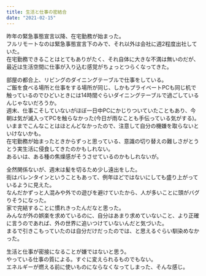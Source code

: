 ```yaml
---
title: 生活と仕事の密結合
date: "2021-02-15"
---
```


昨年の緊急事態宣言以降、在宅勤務が始まった。</br>
フルリモートなのは緊急事態宣言下のみで、それ以外は会社に週2程度出社していた。</br>
在宅勤務できることはとてもありがたく、それ自体に大きな不満は無いのだが、最近は生活空間に仕事が入り込む感覚がちょっとつらくなってきた。</br>

部屋の都合上、リビングのダイニングテーブルで仕事をしている。</br>
ご飯を食べる場所と仕事をする場所が同じ、しかもプライベートPCも同じ机で触っているのでひどいときには14時間ぐらいダイニングテーブルで過ごしているんじゃないだろうか。</br>
週末、仕事こそしていないがほぼ一日中PCにかじりついていたこともあり、今朝は気が滅入ってPCを触らなかった(今日が雨なことも手伝っている気がする)。</br>
いままでこんなことはほとんどなかったので、注意して自分の機嫌を取らないといけないかも。</br>
在宅勤務が始まったときからずっと思っている、意識の切り替えの難しさがとうとう実生活に侵食してきたのかもしれない。</br>
あるいは、ある種の焦燥感がそうさせているのかもしれないが。</br>

全然関係ないが、週末は髪を切るため少し遠出をした。</br>
街はバレンタインということもあって、例年ほどではないにしても盛り上がっているように見えた。</br>
なんだかずっと人混みや外での遊びを避けていたから、人が多いことに頭がバグりそうになった。</br>
家で完結することに慣れきったんだなと思った。</br>
みんなが外の娯楽を求めているのに、自分はあまり求めていないこと、より正確に言うのであれば、外の世界に追いつけていないんだと気づいた。</br>
まるで引きこもっていたのは自分だけだったのでは、と思えるぐらい馴染めなかった。</br>

生活と仕事が密接になることが嫌ではないと思う。</br>
やっている仕事の質による。すぐに変えられるものでもない。</br>
エネルギーが燃える前に使いものにならなくなってしまった、そんな感じ。
